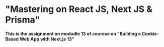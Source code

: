 <h1>"Mastering on React JS, Next JS & Prisma"</h1>

<p><b>This is the assignment on modudle 13 of courese on "Building a Cookie-Based Web App with Next.js 13"</b></p>

